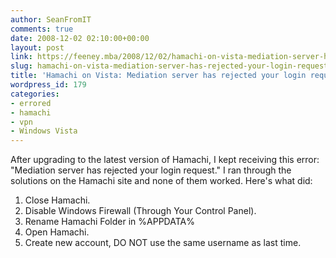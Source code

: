 ```yaml
---
author: SeanFromIT
comments: true
date: 2008-12-02 02:10:00+00:00
layout: post
link: https://feeney.mba/2008/12/02/hamachi-on-vista-mediation-server-has-rejected-your-login-request/
slug: hamachi-on-vista-mediation-server-has-rejected-your-login-request
title: 'Hamachi on Vista: Mediation server has rejected your login request'
wordpress_id: 179
categories:
- errored
- hamachi
- vpn
- Windows Vista
---
```


After upgrading to the latest version of Hamachi, I kept receiving this error: "Mediation server has rejected your login request." I ran through the solutions on the Hamachi site and none of them worked. Here's what did:  


  1. Close Hamachi.
  2. Disable Windows Firewall (Through Your Control Panel).
  3. Rename Hamachi Folder in %APPDATA%
  4. Open Hamachi.
  5. Create new account, DO NOT use the same username as last time.
